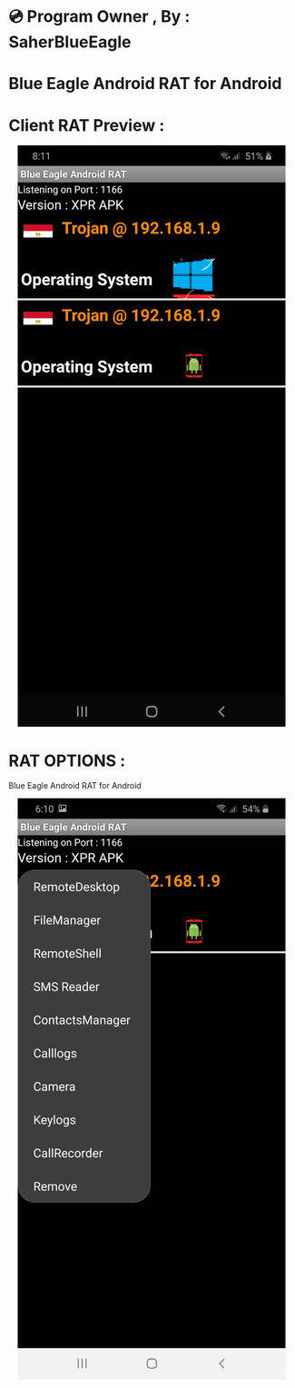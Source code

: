 # 💿 Program Owner , By : SaherBlueEagle
# Blue Eagle Android RAT for Android
# Client RAT Preview : 
<p align="center">
<img src="https://raw.githubusercontent.com/SaherBlueEagle/Android_RAT_APK_Version/main/Preiview.jpg" ><br>

</p>

# RAT OPTIONS : 
Blue Eagle Android RAT for Android
<p align="center">
<img src="https://raw.githubusercontent.com/SaherBlueEagle/Android_RAT_APK_Version/main/Options%20Preview.jpg" ><br>

</p>
